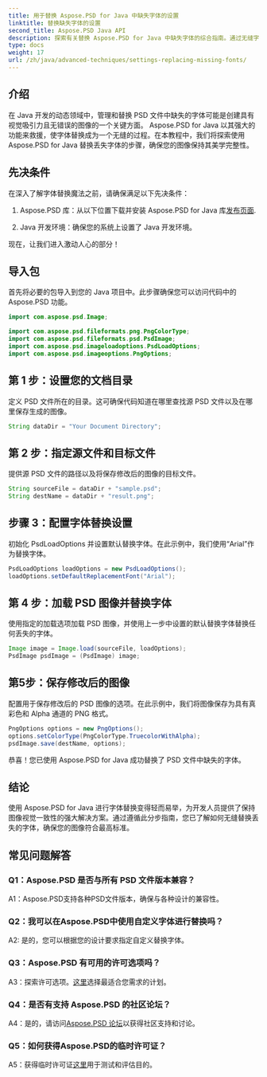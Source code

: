 ```yaml
---
title: 用于替换 Aspose.PSD for Java 中缺失字体的设置
linktitle: 替换缺失字体的设置
second_title: Aspose.PSD Java API
description: 探索有关替换 Aspose.PSD for Java 中缺失字体的综合指南。通过无缝字体管理提升您的图像设计。
type: docs
weight: 17
url: /zh/java/advanced-techniques/settings-replacing-missing-fonts/
---
```

## 介绍

在 Java 开发的动态领域中，管理和替换 PSD 文件中缺失的字体可能是创建具有视觉吸引力且无错误的图像的一个关键方面。 Aspose.PSD for Java 以其强大的功能来救援，使字体替换成为一个无缝的过程。在本教程中，我们将探索使用 Aspose.PSD for Java 替换丢失字体的步骤，确保您的图像保持其美学完整性。

## 先决条件

在深入了解字体替换魔法之前，请确保满足以下先决条件：

1.  Aspose.PSD 库：从以下位置下载并安装 Aspose.PSD for Java 库[发布页面](https://releases.aspose.com/psd/java/).

2. Java 开发环境：确保您的系统上设置了 Java 开发环境。

现在，让我们进入激动人心的部分！

## 导入包

首先将必要的包导入到您的 Java 项目中。此步骤确保您可以访问代码中的 Aspose.PSD 功能。

```java
import com.aspose.psd.Image;

import com.aspose.psd.fileformats.png.PngColorType;
import com.aspose.psd.fileformats.psd.PsdImage;
import com.aspose.psd.imageloadoptions.PsdLoadOptions;
import com.aspose.psd.imageoptions.PngOptions;
```

## 第 1 步：设置您的文档目录

定义 PSD 文件所在的目录。这可确保代码知道在哪里查找源 PSD 文件以及在哪里保存生成的图像。

```java
String dataDir = "Your Document Directory";
```

## 第 2 步：指定源文件和目标文件

提供源 PSD 文件的路径以及将保存修改后的图像的目标文件。

```java
String sourceFile = dataDir + "sample.psd";
String destName = dataDir + "result.png";
```

## 步骤 3：配置字体替换设置

初始化 PsdLoadOptions 并设置默认替换字体。在此示例中，我们使用“Arial”作为替换字体。

```java
PsdLoadOptions loadOptions = new PsdLoadOptions();
loadOptions.setDefaultReplacementFont("Arial");
```

## 第 4 步：加载 PSD 图像并替换字体

使用指定的加载选项加载 PSD 图像，并使用上一步中设置的默认替换字体替换任何丢失的字体。

```java
Image image = Image.load(sourceFile, loadOptions);
PsdImage psdImage = (PsdImage) image;
```

## 第5步：保存修改后的图像

配置用于保存修改后的 PSD 图像的选项。在此示例中，我们将图像保存为具有真彩色和 Alpha 通道的 PNG 格式。

```java
PngOptions options = new PngOptions();
options.setColorType(PngColorType.TruecolorWithAlpha);
psdImage.save(destName, options);
```

恭喜！您已使用 Aspose.PSD for Java 成功替换了 PSD 文件中缺失的字体。

## 结论

使用 Aspose.PSD for Java 进行字体替换变得轻而易举，为开发人员提供了保持图像视觉一致性的强大解决方案。通过遵循此分步指南，您已了解如何无缝替换丢失的字体，确保您的图像符合最高标准。

## 常见问题解答

### Q1：Aspose.PSD 是否与所有 PSD 文件版本兼容？

A1：Aspose.PSD支持各种PSD文件版本，确保与各种设计的兼容性。

### Q2：我可以在Aspose.PSD中使用自定义字体进行替换吗？

A2: 是的，您可以根据您的设计要求指定自定义替换字体。

### Q3：Aspose.PSD 有可用的许可选项吗？

 A3：探索许可选项。[这里](https://purchase.aspose.com/buy)选择最适合您需求的计划。

### Q4：是否有支持 Aspose.PSD 的社区论坛？

 A4：是的，请访问[Aspose.PSD 论坛](https://forum.aspose.com/c/psd/34)以获得社区支持和讨论。

### Q5：如何获得Aspose.PSD的临时许可证？

 A5：获得临时许可证[这里](https://purchase.aspose.com/temporary-license/)用于测试和评估目的。